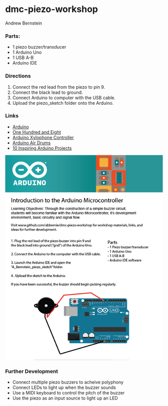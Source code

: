 # dmc-piezo-workshop



Andrew Bernstein

### Parts:

* 1 piezo buzzer/transducer
* 1 Arduino Uno 
* 1 USB A-B
* Arduino IDE

### Directions

1. Connect the red lead from the piezo to pin 9.
2. Connect the black lead to ground.
3. Connect Arduino to computer with the USB cable.
4. Upload the piezo_sketch folder onto the Arduino.

### Links

* [Arduino](https://www.arduino.cc/ "Arduino")
* [One Hundred and Eight](https://www.youtube.com/watch?v=1jlQjSE9bHo "YouTube")
* [Arduino Xylophone Controller](https://youtu.be/92VIEDtQKVI?t=2m57s "YouTube")
* [Arduino Air Drums](https://www.youtube.com/watch?v=jjvy_jzGlAQ "YouTube")
* [10 Inspiring Arduino Projects](https://www.youtube.com/watch?v=iVsQ1Al9tYk "YouTube")


![BigP](piezo_handout01.png)

### Further Development

* Connect multiple piezo buzzers to acheive polyphony
* Connect LEDs to light up when the buzzer sounds
* Use a MIDI keyboard to control the pitch of the buzzer
* Use the piezo as an input source to light up an LED



